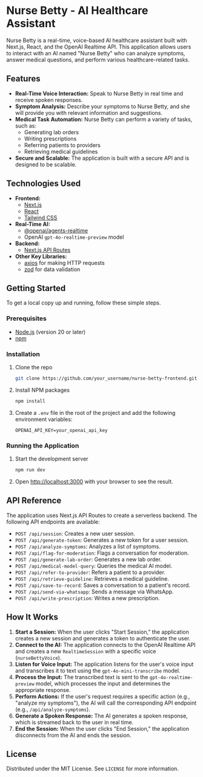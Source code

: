 # Nurse Betty - AI Healthcare Assistant

Nurse Betty is a real-time, voice-based AI healthcare assistant built with Next.js, React, and the OpenAI Realtime API. This application allows users to interact with an AI named "Nurse Betty" who can analyze symptoms, answer medical questions, and perform various healthcare-related tasks.

## Features

*   **Real-Time Voice Interaction:** Speak to Nurse Betty in real time and receive spoken responses.
*   **Symptom Analysis:** Describe your symptoms to Nurse Betty, and she will provide you with relevant information and suggestions.
*   **Medical Task Automation:** Nurse Betty can perform a variety of tasks, such as:
    *   Generating lab orders
    *   Writing prescriptions
    *   Referring patients to providers
    *   Retrieving medical guidelines
*   **Secure and Scalable:** The application is built with a secure API and is designed to be scalable.

## Technologies Used

*   **Frontend:**
    *   [Next.js](https://nextjs.org/)
    *   [React](https://reactjs.org/)
    *   [Tailwind CSS](https://tailwindcss.com/)
*   **Real-Time AI:**
    *   [@openai/agents-realtime](https://www.npmjs.com/package/@openai/agents-realtime)
    *   OpenAI `gpt-4o-realtime-preview` model
*   **Backend:**
    *   [Next.js API Routes](https://nextjs.org/docs/api-routes/introduction)
*   **Other Key Libraries:**
    *   [axios](https://axios-http.com/) for making HTTP requests
    *   [zod](https://zod.dev/) for data validation

## Getting Started

To get a local copy up and running, follow these simple steps.

### Prerequisites

*   [Node.js](https://nodejs.org/en/) (version 20 or later)
*   [npm](https://www.npmjs.com/)

### Installation

1.  Clone the repo
    ```sh
    git clone https://github.com/your_username/nurse-betty-frontend.git
    ```
2.  Install NPM packages
    ```sh
    npm install
    ```
3.  Create a `.env` file in the root of the project and add the following environment variables:
    ```
    OPENAI_API_KEY=your_openai_api_key
    ```

### Running the Application

1.  Start the development server
    ```sh
    npm run dev
    ```
2.  Open [http://localhost:3000](http://localhost:3000) with your browser to see the result.

## API Reference

The application uses Next.js API Routes to create a serverless backend. The following API endpoints are available:

*   `POST /api/session`: Creates a new user session.
*   `POST /api/generate-token`: Generates a new token for a user session.
*   `POST /api/analyze-symptoms`: Analyzes a list of symptoms.
*   `POST /api/flag-for-moderation`: Flags a conversation for moderation.
*   `POST /api/generate-lab-order`: Generates a new lab order.
*   `POST /api/medical-model-query`: Queries the medical AI model.
*   `POST /api/refer-to-provider`: Refers a patient to a provider.
*   `POST /api/retrieve-guideline`: Retrieves a medical guideline.
*   `POST /api/save-to-record`: Saves a conversation to a patient's record.
*   `POST /api/send-via-whatsapp`: Sends a message via WhatsApp.
*   `POST /api/write-prescription`: Writes a new prescription.

## How It Works

1.  **Start a Session:** When the user clicks "Start Session," the application creates a new session and generates a token to authenticate the user.
2.  **Connect to the AI:** The application connects to the OpenAI Realtime API and creates a new `RealtimeSession` with a specific voice (`nurseBettyVoice`).
3.  **Listen for Voice Input:** The application listens for the user's voice input and transcribes it to text using the `gpt-4o-mini-transcribe` model.
4.  **Process the Input:** The transcribed text is sent to the `gpt-4o-realtime-preview` model, which processes the input and determines the appropriate response.
5.  **Perform Actions:** If the user's request requires a specific action (e.g., "analyze my symptoms"), the AI will call the corresponding API endpoint (e.g., `/api/analyze-symptoms`).
6.  **Generate a Spoken Response:** The AI generates a spoken response, which is streamed back to the user in real time.
7.  **End the Session:** When the user clicks "End Session," the application disconnects from the AI and ends the session.

## License

Distributed under the MIT License. See `LICENSE` for more information.